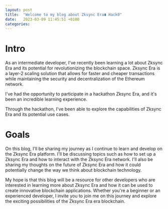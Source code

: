 ```yaml
---
layout: post
title:  "Welcome to my blog about Zksync Era∎ Hack0"
date:   2023-03-09 11:45:51 +0100
categories: 
---
```


# Intro

As an intermediate developer, I've recently been learning a lot about Zksync Era and its potential for revolutionizing the blockchain space. Zksync Era is a layer-2 scaling solution that allows for faster and cheaper transactions while maintaining the security and decentralization of the Ethereum network.

I've had the opportunity to participate in a hackathon Zksync Era, and it's been an incredible learning experience. 

Through the hackathon, I've been able to explore the capabilities of Zksync Era and its potential use cases.

# Goals 

On this blog, I'll be sharing my journey as I continue to learn and develop on the Zksync Era platform. I'll be discussing topics such as how to set up a Zksync Era
and how to interact with the Zksync Era network. I'll also be sharing my thoughts on the future of Zksync Era and how it could potentially change the way we think about blockchain technology.

My hope is that this blog will be a resource for other developers who are interested in learning more about Zksync Era and how it can be used to create innovative blockchain applications. Whether you're a beginner or an experienced developer, I invite you to join me on this journey and explore the exciting possibilities of the Zksync Era era blockchain.